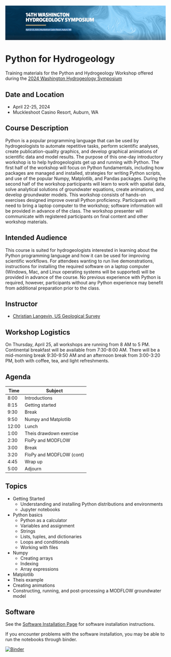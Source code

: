 ![alt](images/header.png)

# Python for Hydrogeology
Training materials for the Python and Hydrogeology Workshop offered during the [2024 Washington Hydrogeology Symposium](https://www.wahgs.uw.edu/)

## Date and Location
* April 22-25, 2024 
* Muckleshoot Casino Resort, Auburn, WA

## Course Description
Python is a popular programming language that can be used by hydrogeologists to automate repetitive tasks, perform scientific analyses, create publication-quality graphics, and develop graphical animations of scientific data and model results.  The purpose of this one-day introductory workshop is to help hydrogeologists get up and running with Python.   The first half of the workshop will focus on Python fundamentals, including how packages are managed and installed, strategies for writing Python scripts, and use of the popular Numpy, Matplotlib, and Pandas packages.  During the second half of the workshop participants will learn to work with spatial data, solve analytical solutions of groundwater equations, create animations, and develop groundwater models.  This workshop consists of hands-on exercises designed improve overall Python proficiency.  Participants will need to bring a laptop computer to the workshop; software information will be provided in advance of the class.  The workshop presenter will communicate with registered participants on final content and other workshop materials.

## Intended Audience
This course is suited for hydrogeologists interested in learning about the Python programming language and how it can be used for improving scientific workflows.  For attendees wanting to run live demonstrations, instructions for installing the required software on a laptop computer (Windows, Mac, and Linux operating systems will be supported) will be provided in advance of the course.  No previous experience with Python is required, however, participants without any Python experience may benefit from additional preparation prior to the class.

## Instructor
* [Christian Langevin, US Geological Survey](https://www.usgs.gov/staff-profiles/christian-langevin)

## Workshop Logistics
On Thursday, April 25, all workshops are running from 8 AM to 5 PM. Continental breakfast will be available from 7:30-8:00 AM. There will be a mid-morning break 9:30-9:50 AM and an afternoon break from 3:00-3:20 PM, both with coffee, tea, and light refreshments.

## Agenda

| Time | Subject |
| --- | --- |
| 8:00 | Introductions |
| 8:15 | Getting started |
| 9:30 | Break |
| 9:50 | Numpy and Matplotlib |
| 12:00 | Lunch |
| 1:00 | Theis drawdown exercise |
| 2:30 | FloPy and MODFLOW |
| 3:00 | Break |
| 3:20 | FloPy and MODFLOW (cont) |
| 4:45 | Wrap up |
| 5:00 | Adjourn |

## Topics
* Getting Started
  - Understanding and installing Python distributions and environments
  - Jupyter notebooks
* Python basics
  - Python as a calculator
  - Variables and assignment
  - Strings
  - Lists, tuples, and dictionaries
  - Loops and conditionals
  - Working with files
* Numpy
  - Creating arrays
  - Indexing
  - Array expressions
* Matplotlib
* Theis example
* Creating animations
* Constructing, running, and post-processing a MODFLOW groundwater model

## Software
See the [Software Installation Page](./SOFTWARE.md) for software installation instructions.

If you encounter problems with the software installation, you may be able to run the notebooks through binder.

[![Binder](https://mybinder.org/badge_logo.svg)](https://mybinder.org/v2/gh/langevin-usgs/whs2024/HEAD)
